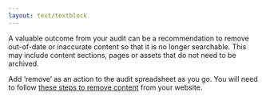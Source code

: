 ```yaml
---
layout: text/textblock
---
```

A valuable outcome from your audit can be a recommendation to remove out-of-date or inaccurate content so that it is no longer searchable. This may include content sections, pages or assets that do not need to be archived.

Add ‘remove’ as an action to the audit spreadsheet as you go. You will need to follow [these steps to remove content](https://guides.service.gov.au/content-strategy/remove-content/) from your website.

